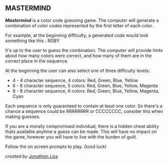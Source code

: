 ## MASTERMIND

  ***Mastermind*** is a color code guessing game.  The computer will generate
  a combination of color codes represented by the first letter of each color.

  For example, at the beginning difficulty, a generated code would look
  something like this : RGBY

  It's up to the user to guess the combination.  The computer will provide
  hints about how many colors were correct, and how many of them are in the
  correct place in the sequence.

  At the beginning the user can also select one of three difficulty levels:
  * 4 - 4 character sequence, 4 colors: Red, Green, Blue, Yellow
  * 6 - 6 character sequence, 5 colors: Red, Green, Blue, Yellow, Magenta
  * 8 - 8 character sequence, 6 colors: Red, Green, Blue, Yellow, Magenta, Cyan


  Each sequence is only guaranteed to contain at least one color.  So there's a chance a sequence could be RRRRRRRR or CCCCCCCC, consider this when making guesses.

  If you are a morally compromised individual, there is a hidden cheat ability thats available anytime a guess can be made.  This will have no impact on the game, however you will have to live with the burden of guilt.

  Follow the on screen prompts to play. Good luck!


  *created by [Jonathan Liss](github.com/jdliss)*
